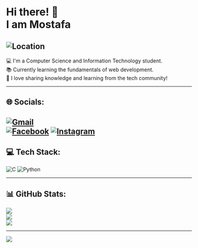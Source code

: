 # Hi there! 👋<br> I am Mostafa  
![Location](https://img.shields.io/badge/📍-Beheira,%20Egypt-blue)
--
💻 I'm a Computer Science and Information Technology student.  
📚 Currently learning the fundamentals of web development.  
📌 I love sharing knowledge and learning from the tech community!  

---

## 🌐 Socials:
[![Gmail](https://img.shields.io/badge/Gmail-D14836?style=for-the-badge&logo=gmail&logoColor=white)](mailto:mostafa1mahmoud13@gmail.com)  
[![Facebook](https://img.shields.io/badge/Facebook-%231877F2.svg?logo=Facebook&logoColor=white)](https://www.facebook.com/share/15qRnEVHPr/) 
[![Instagram](https://img.shields.io/badge/Instagram-%23E4405F.svg?logo=Instagram&logoColor=white)](https://www.instagram.com/mos_tafa7_7)  
---

## 💻 Tech Stack:
![C](https://img.shields.io/badge/c-%2300599C.svg?style=for-the-badge&logo=c&logoColor=white) 
![Python](https://img.shields.io/badge/python-3670A0?style=for-the-badge&logo=python&logoColor=ffdd54)

---

## 📊 GitHub Stats:
![](https://github-readme-stats.vercel.app/api?username=m0stafa13&theme=dark&hide_border=true&include_all_commits=false&count_private=false)<br/>
![](https://github-readme-streak-stats.herokuapp.com/?user=m0stafa13&theme=dark&hide_border=true)<br/>
![](https://github-readme-stats.vercel.app/api/top-langs/?username=m0stafa13&theme=dark&hide_border=true&include_all_commits=false&count_private=false&layout=compact)

---

[![](https://visitcount.itsvg.in/api?id=m0stafa13&icon=0&color=0)](https://visitcount.itsvg.in)


<!-- Proudly created with GPRM ( https://gprm.itsvg.in ) -->
